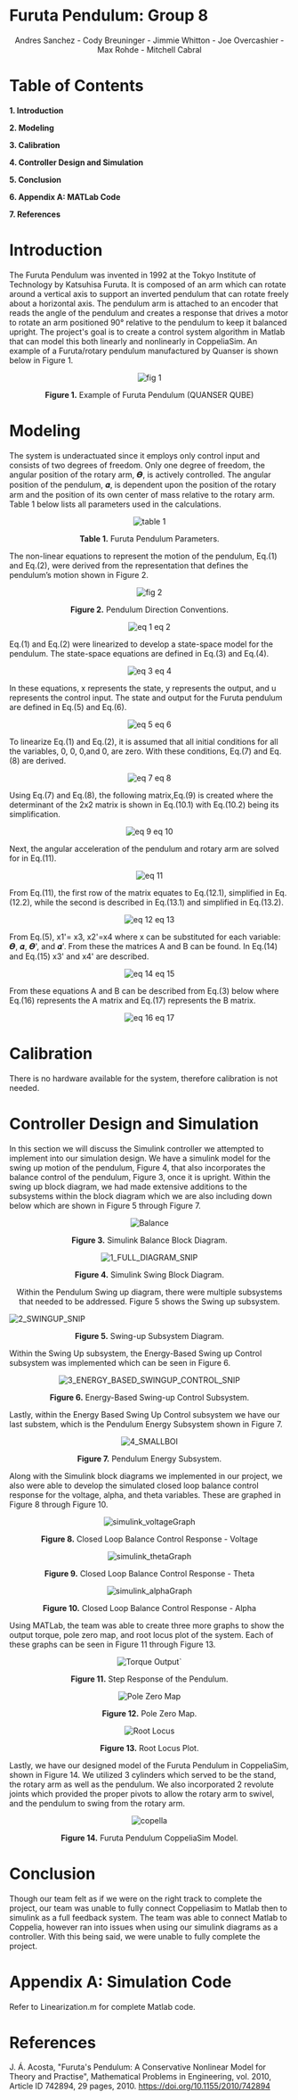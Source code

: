 # Furuta Pendulum: **Group 8**

<p align = "center"

Andres Sanchez -
Cody Breuninger -
Jimmie Whitton -
Joe Overcashier -
Max Rohde -
Mitchell Cabral
            </p>

# Table of Contents
**1. Introduction**

**2. Modeling**

**3. Calibration**

**4. Controller Design and Simulation**

**5. Conclusion**

**6. Appendix A: MATLab Code**

**7. References**

# **Introduction**

The Furuta Pendulum was invented in 1992 at the Tokyo Institute of Technology by Katsuhisa Furuta. It is composed of an arm which can rotate around a vertical axis to support an 
inverted pendulum that can rotate freely about a horizontal axis. The pendulum arm is attached to an encoder that reads the angle of the pendulum and creates a response that 
drives a motor to rotate an arm positioned 90° relative to the pendulum to keep it balanced upright. The project's goal is to create a control system algorithm in Matlab that can 
model this both linearly and nonlinearly in CoppeliaSim. An example of a Furuta/rotary pendulum manufactured by Quanser is shown below in Figure 1.

<p align = "center"
   
   ![fig 1](https://user-images.githubusercontent.com/84546893/119276584-c7d23a80-bbcf-11eb-8dbb-872fc528ce85.png)

   </p>

<p align = "center"
   
**Figure 1.** Example of Furuta Pendulum (QUANSER QUBE)
   
</p>

# **Modeling**

The system is underactuated since it employs only control input and consists of two degrees of freedom. Only one degree of freedom, the angular position of the rotary arm, 𝜭, is actively controlled. The angular position of the pendulum, 𝜶, is dependent upon the position of the rotary arm and the position of its own center of mass relative to the rotary arm. Table 1 below lists all parameters used in the calculations.


<p align = "center"
   
   ![table 1](https://user-images.githubusercontent.com/84546893/119276655-20093c80-bbd0-11eb-97a4-9fb43ccccc0d.png)

</p>


<p align = "center"
   
   **Table 1.** Furuta Pendulum Parameters.
</p>

The non-linear equations to represent the motion of the pendulum, Eq.(1) and Eq.(2), were derived from the representation that defines the pendulum’s motion shown in Figure 2.


<p align = "center"
   
   ![fig 2](https://user-images.githubusercontent.com/84546893/119276700-66f73200-bbd0-11eb-9581-d03918bab300.png)
</p>
<p align = "center"
   
   **Figure 2.** Pendulum Direction Conventions.
</p>


<p align = "center"
   
   ![eq 1 eq 2](https://user-images.githubusercontent.com/84546893/119276696-61015100-bbd0-11eb-9c57-1db25746f288.png)
</p>

Eq.(1) and Eq.(2) were linearized to develop a state-space model for the pendulum. The state-space equations are defined in Eq.(3) and Eq.(4).


<p align = "center"
   
   ![eq 3 eq 4](https://user-images.githubusercontent.com/84546893/119276749-afaeeb00-bbd0-11eb-8b05-4f82e3e8e89a.png)
</p>

In these equations, x represents the state, y represents the output, and u represents the control input. The state and output for the Furuta pendulum are defined in Eq.(5) and Eq.(6).


<p align = "center"
   
   ![eq 5 eq 6](https://user-images.githubusercontent.com/84546893/119276790-e422a700-bbd0-11eb-8e15-1392640b17b1.png)
</p>

To linearize Eq.(1) and Eq.(2), it is assumed that all initial conditions for all the variables, 0, 0, 0,and 0, are zero. With these conditions, Eq.(7) and Eq.(8) are derived.


<p align = "center"
   
   ![eq 7 eq 8](https://user-images.githubusercontent.com/84546893/119276816-0b797400-bbd1-11eb-998f-890dc13b3e73.png)
</p>

Using Eq.(7) and Eq.(8), the following matrix,Eq.(9) is created where the determinant of the 2x2 matrix is shown in Eq.(10.1) with Eq.(10.2) being its simplification. 


<p align = "center"
   
   ![eq 9 eq 10](https://user-images.githubusercontent.com/84546893/119276837-28ae4280-bbd1-11eb-9f8b-cc0399337ea7.png)
</p>

Next, the angular acceleration of the pendulum and rotary arm are solved for in Eq.(11).


<p align = "center"
   
   ![eq 11](https://user-images.githubusercontent.com/84546893/119276849-349a0480-bbd1-11eb-8bf3-24dbe5fdc262.png)
</p>

From Eq.(11), the first row of the matrix equates to Eq.(12.1), simplified in Eq.(12.2), while the second is described in Eq.(13.1) and simplified in Eq.(13.2).


<p align = "center"
   
   ![eq 12 eq 13](https://user-images.githubusercontent.com/84546893/119276877-5a270e00-bbd1-11eb-83c3-04c572ab4f45.png)
</p>

From Eq.(5),  x1'= x3,  x2'=x4 where x can be substituted for each variable: 𝜭, 𝜶, 𝜭', and 𝜶'. From these the matrices A and B can be found. In Eq.(14) and Eq.(15) x3' and  x4' are described.


<p align = "center"
   
  ![eq 14 eq 15](https://user-images.githubusercontent.com/84546893/119306593-40141c80-bc1f-11eb-9d8d-f5c59ca52fec.png)
</p>

From these equations A and B can be described from Eq.(3) below where Eq.(16) represents the A matrix and Eq.(17) represents the B matrix.


<p align = "center"
   
   ![eq 16 eq 17](https://user-images.githubusercontent.com/84546893/119306620-473b2a80-bc1f-11eb-81a5-ad68db1c26a0.png)
</p>

# Calibration
There is no hardware available for the system, therefore calibration is not needed.

# Controller Design and Simulation
In this section we will discuss the Simulink controller we attempted to implement into our simulation design. We have a simulink model for the swing up motion of the pendulum, Figure 4, that also incorporates the balance control of the pendulum, Figure 3, once it is upright. Within the swing up block diagram, we had made extensive additions to the subsystems within the block diagram which we are also including down below which are shown in Figure 5 through Figure 7. 


<p align = "center"
   
   ![Balance](https://user-images.githubusercontent.com/84546893/119280293-995f5a00-bbe5-11eb-881e-9fd553d3ffbe.PNG)
</p>
<p align = "center"
   
**Figure 3.** Simulink Balance Block Diagram.
</p>
   
<p align = "center"

![1_FULL_DIAGRAM_SNIP](https://user-images.githubusercontent.com/84546893/119297625-38994700-bc10-11eb-974f-9c8778652aff.PNG)
</p>

<p align = "center"

**Figure 4.** Simulink Swing Block Diagram.
</p>
<p align = "center"
   
Within the Pendulum Swing up diagram, there were multiple subsystems that needed to be addressed. Figure 5 shows the Swing up subsystem.
   
![2_SWINGUP_SNIP](https://user-images.githubusercontent.com/84546893/119298378-c75a9380-bc11-11eb-9331-19b23c1266d5.PNG)
   
   </p>
   <p align = "center"

**Figure 5.** Swing-up Subsystem Diagram.
</p>
Within the Swing Up subsystem, the Energy-Based Swing up Control subsystem was implemented which can be seen in Figure 6. 
<p align = "center"
      
![3_ENERGY_BASED_SWINGUP_CONTROL_SNIP](https://user-images.githubusercontent.com/84546893/119298377-c75a9380-bc11-11eb-9d30-93504c1b6599.PNG)
</p>
<p align = "center"
   
**Figure 6.** Energy-Based Swing-up Control Subsystem.
</p>
Lastly, within the Energy Based Swing Up Control subsystem we have our last substem, which is the Pendulum Energy Subsystem shown in Figure 7.
<p align = "center"
   
   ![4_SMALLBOI](https://user-images.githubusercontent.com/84546893/119299663-3507bf00-bc14-11eb-9b0f-4f8033cc4367.PNG)
</p>
<p align = "center"
   
   **Figure 7.** Pendulum Energy Subsystem.
   </p>
   
Along with the Simulink block diagrams we implemented in our project, we also were able to develop the simulated closed loop balance control response for the voltage, alpha, and theta variables. These are graphed in Figure 8 through Figure 10.

<p align = "center"
   
![simulink_voltageGraph](https://user-images.githubusercontent.com/84546893/119296369-a6903f00-bc0d-11eb-995d-78626c21392f.PNG)
   </p>
   
<p align = "center"

**Figure 8.** Closed Loop Balance Control Response - Voltage
</p>

<p align = "center"
   
   ![simulink_thetaGraph](https://user-images.githubusercontent.com/84546893/119296346-9e380400-bc0d-11eb-8616-f64e80749ea4.PNG)
</p>
<p align = "center"
   
**Figure 9.** Closed Loop Balance Control Response - Theta
</p>

<p align = "center"
   
   ![simulink_alphaGraph](https://user-images.githubusercontent.com/84546893/119296379-aabc5c80-bc0d-11eb-9c45-50335ed3eaf1.PNG)
</p>
<p align = "center"
   
**Figure 10.** Closed Loop Balance Control Response - Alpha
</p>

Using MATLab, the team was able to create three more graphs to show the output torque, pole zero map, and root locus plot of the system. Each of these graphs can be seen in Figure 11 through Figure 13.

<p align = "center"
   
 ![Torque Output`](https://user-images.githubusercontent.com/84546893/119296389-ae4fe380-bc0d-11eb-92c7-bd7319f963b1.PNG)
</p>
<p align = "center"

**Figure 11.** Step Response of the Pendulum.
</p>

<p align = "center"
   
   ![Pole Zero Map](https://user-images.githubusercontent.com/84546893/119296397-b1e36a80-bc0d-11eb-8227-b244454825ff.PNG)
</p>
<p align = "center"

**Figure 12.** Pole Zero Map.
</p>

<p align = "center"
   
   ![Root Locus](https://user-images.githubusercontent.com/84546893/119296407-b576f180-bc0d-11eb-90a1-f8333770d448.PNG)
</p>
<p align = "center"

**Figure 13.** Root Locus Plot.
</p>

Lastly, we have our designed model of the Furuta Pendulum in CoppeliaSim, shown in Figure 14. We utilized 3 cylinders which served to be the stand, the rotary arm as well as the pendulum. We also incorporated 2 revolute joints which provided the proper pivots to allow the rotary arm to swivel, and the pendulum to swing from the rotary arm. 
<p align = "center"
   
   ![copella](https://user-images.githubusercontent.com/84546893/119301148-e0197800-bc16-11eb-9867-eb78eee07cc0.png)
   </p>
   
<p align = "center"
   
   **Figure 14.** Furuta Pendulum CoppeliaSim Model.
   </p>
   
# Conclusion
Though our team felt as if we were on the right track to complete the project, our team was unable to fully connect Coppeliasim to Matlab then to simulink as a full feedback system. The team was able to connect Matlab to Coppelia, however ran into issues when using our simulink diagrams as a controller. With this being said, we were unable to fully complete the project.

# Appendix A: Simulation Code
Refer to Linearization.m for complete Matlab code.

# References

J. Á. Acosta, "Furuta's Pendulum: A Conservative Nonlinear Model for Theory and Practise", Mathematical Problems in Engineering, vol. 2010, Article ID 742894, 29 pages, 2010. https://doi.org/10.1155/2010/742894



